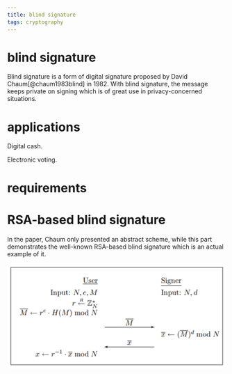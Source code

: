 ```yaml
---
title: blind signature
tags: cryptography
---
```


# blind signature

Blind signature is a form of digital signature proposed by David Chaum[@chaum1983blind] in 1982. With blind signature, the message keeps private on signing which is of great use in privacy-concerned situations.

# applications

Digital cash.

Electronic voting.

# requirements

# RSA-based blind signature

In the paper, Chaum only presented an abstract scheme, while this part demonstrates the well-known RSA-based blind signature which is an actual example of it.

![RSA blind signing protocol[@bellare2003one]](/files/rsa_blind_signature.PNG)
